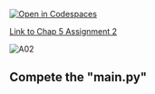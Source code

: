 [![Open in Codespaces](https://classroom.github.com/assets/launch-codespace-2972f46106e565e64193e422d61a12cf1da4916b45550586e14ef0a7c637dd04.svg)](https://classroom.github.com/open-in-codespaces?assignment_repo_id=15363491)

[Link to Chap 5 Assignment 2](https://docs.google.com/presentation/d/1r3h2R9JwK9HK_U2Ia-zncL0BSjHV6Giu6ugNJ6yZpgc/edit#slide=id.g12411e7f99b_0_21)

![A02](https://nimbus-screenshots.s3.amazonaws.com/s/d7b3c05f4a3bea6f4db4e2a691b3aed1.png)

## Compete the "main.py"


